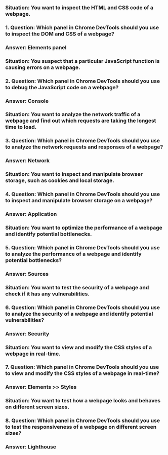 ### Situation: You want to inspect the HTML and CSS code of a webpage.
### 1. Question: Which panel in Chrome DevTools should you use to inspect the DOM and CSS of a webpage?
### Answer: Elements panel

### Situation: You suspect that a particular JavaScript function is causing errors on a webpage.
### 2. Question: Which panel in Chrome DevTools should you use to debug the JavaScript code on a webpage?
### Answer: Console

### Situation: You want to analyze the network traffic of a webpage and find out which requests are taking the longest time to load.
### 3. Question: Which panel in Chrome DevTools should you use to analyze the network requests and responses of a webpage?
### Answer: Network

### Situation: You want to inspect and manipulate browser storage, such as cookies and local storage.
### 4. Question: Which panel in Chrome DevTools should you use to inspect and manipulate browser storage on a webpage?
### Answer: Application

### Situation: You want to optimize the performance of a webpage and identify potential bottlenecks.
### 5. Question: Which panel in Chrome DevTools should you use to analyze the performance of a webpage and identify potential bottlenecks?
### Answer: Sources

### Situation: You want to test the security of a webpage and check if it has any vulnerabilities.
### 6. Question: Which panel in Chrome DevTools should you use to analyze the security of a webpage and identify potential vulnerabilities?
### Answer: Security

### Situation: You want to view and modify the CSS styles of a webpage in real-time.
### 7. Question: Which panel in Chrome DevTools should you use to view and modify the CSS styles of a webpage in real-time?
### Answer: Elements >> Styles

### Situation: You want to test how a webpage looks and behaves on different screen sizes.
### 8. Question: Which panel in Chrome DevTools should you use to test the responsiveness of a webpage on different screen sizes?
### Answer: Lighthouse